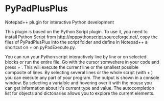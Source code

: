 # PyPadPlusPlus
Notepad++ plugin for interactive Python development

This plugin is based on the Python Script plugin. To use it, you need to install Python Script from
http://npppythonscript.sourceforge.net/, copy the files of PyPadPlusPlus into the script folder and define in Notepad++ a shortcut on <Ctrl> + <Enter> on pyPadExecute.py.
  
You can run your Python script interactively line by line or on selected blocks or run the entire file. Go with the cursor somwehere in your code and press <Ctrl> + <Enter>. This will execute the current line or the smallest possible composite of lines. By selecting several lines or the whole script (with <Ctrl> + <A>) you can execute any part of your program. The output is shown in a console window. By selecting a varialble and hovering over it with the mouse you can get information about it's current type and value. The autocompletion list for objects and dictonaries allows you to explore the current elements.

